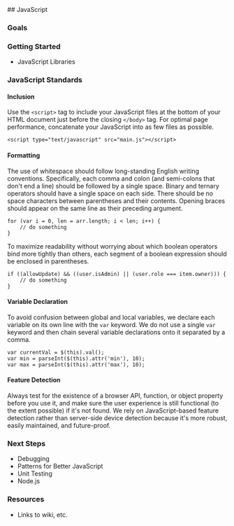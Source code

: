 <section>
## JavaScript

### Goals

### Getting Started
 - JavaScript Libraries

### JavaScript Standards

#### Inclusion

Use the `<script>` tag to include your JavaScript files at the bottom of your HTML document just before the closing `</body>` tag. For optimal page performance, concatenate your JavaScript into as few files as possible.

```
<script type="text/javascript" src="main.js"></script>
```

#### Formatting

The use of whitespace should follow long-standing English writing conventions. Specifically, each comma and colon (and semi-colons that don't end a line) should be followed by a single space. Binary and ternary operators should have a single space on each side. There should be no space characters between parentheses and their contents. Opening braces should appear on the same line as their preceding argument.

```
for (var i = 0, len = arr.length; i < len; i++) {
    // do something
}
```

To maximize readability without worrying about which boolean operators bind more tightly than others, each segment of a boolean expression should be enclosed in parentheses.

```
if ((allowUpdate) && ((user.isAdmin) || (user.role === item.owner))) {
    // do something
}
```

#### Variable Declaration

To avoid confusion between global and local variables, we declare each variable on its own line with the `var` keyword. We do not use a single `var` keyword and then chain several variable declarations onto it separated by a comma.

```
var currentVal = $(this).val();
var min = parseInt($(this).attr('min'), 10);
var max = parseInt($(this).attr('max'), 10);
```

#### Feature Detection

Always test for the existence of a browser API, function, or object property before you use it, and make sure the user experience is still functional (to the extent possible) if it's not found. We rely on JavaScript-based feature detection rather than server-side device detection because it's more robust, easily maintained, and future-proof.

### Next Steps
 - Debugging
 - Patterns for Better JavaScript
 - Unit Testing
 - Node.js

### Resources
 - Links to wiki, etc.

</section>
